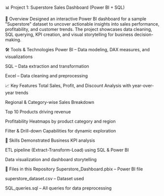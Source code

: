 📊 Project 1: Superstore Sales Dashboard (Power BI + SQL)

📌 Overview
Designed an interactive Power BI dashboard for a sample "Superstore" dataset to uncover actionable insights into sales performance, profitability, and customer trends.
The project showcases data cleaning, SQL querying, KPI creation, and visual storytelling for business decision-making.

🛠 Tools & Technologies
Power BI – Data modeling, DAX measures, and visualizations

SQL – Data extraction and transformation

Excel – Data cleaning and preprocessing

📈 Key Features
Total Sales, Profit, and Discount Analysis with year-over-year trends

Regional & Category-wise Sales Breakdown

Top 10 Products driving revenue

Profitability Heatmaps by product category and region

Filter & Drill-down Capabilities for dynamic exploration

🧠 Skills Demonstrated
Business KPI analysis

ETL pipeline (Extract-Transform-Load) using SQL & Power BI

Data visualization and dashboard storytelling

📂 Files in this Repository
Superstore_Dashboard.pbix – Power BI file

superstore_dataset.csv – Dataset used

SQL_queries.sql – All queries for data preprocessing
